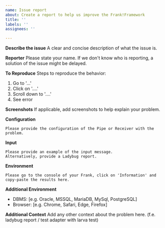 ```yaml
---
name: Issue report
about: Create a report to help us improve the Frank!Framework
title: ''
labels: ''
assignees: ''

---
```


**Describe the issue**
A clear and concise description of what the issue is.

**Reporter**
Please state your name. If we don't know who is reporting, a solution of the issue might be delayed.

<!-- If your issue is a bug or a problem an existing instance, please provide us the context below this line  -->
**To Reproduce**
Steps to reproduce the behavior:
1. Go to '...'
2. Click on '....'
3. Scroll down to '....'
4. See error

**Screenshots**
If applicable, add screenshots to help explain your problem.

**Configuration**
```
Please provide the configuration of the Pipe or Receiver with the problem.
```

**Input**
```
Please provide an example of the input message. 
Alternatively, provide a Ladybug report.
```

**Environment**
```
Please go to the console of your Frank, click on 'Information' and copy-paste the results here. 
```

**Additional Environment**
 - DBMS: [e.g. Oracle, MSSQL, MariaDB, MySql, PostgreSQL]
 - Browser: [e.g. Chrome, Safari, Edge, Firefox]

**Additional Context**
Add any other context about the problem here. (f.e. ladybug report / test adapter with larva test)
